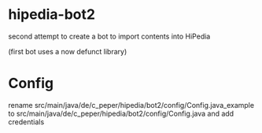 # hipedia-bot2
second attempt to create a bot to import contents into HiPedia

(first bot uses a now defunct library)

# Config

rename src/main/java/de/c_peper/hipedia/bot2/config/Config.java_example to src/main/java/de/c_peper/hipedia/bot2/config/Config.java and add credentials